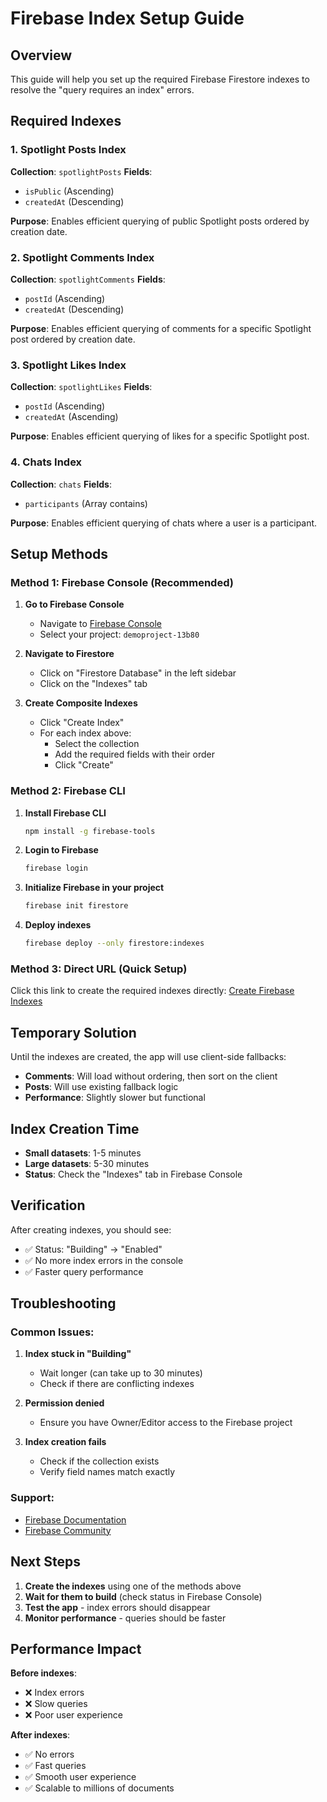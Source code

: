 # Firebase Index Setup Guide

## Overview
This guide will help you set up the required Firebase Firestore indexes to resolve the "query requires an index" errors.

## Required Indexes

### 1. Spotlight Posts Index
**Collection**: `spotlightPosts`
**Fields**:
- `isPublic` (Ascending)
- `createdAt` (Descending)

**Purpose**: Enables efficient querying of public Spotlight posts ordered by creation date.

### 2. Spotlight Comments Index
**Collection**: `spotlightComments`
**Fields**:
- `postId` (Ascending)
- `createdAt` (Descending)

**Purpose**: Enables efficient querying of comments for a specific Spotlight post ordered by creation date.

### 3. Spotlight Likes Index
**Collection**: `spotlightLikes`
**Fields**:
- `postId` (Ascending)
- `createdAt` (Ascending)

**Purpose**: Enables efficient querying of likes for a specific Spotlight post.

### 4. Chats Index
**Collection**: `chats`
**Fields**:
- `participants` (Array contains)

**Purpose**: Enables efficient querying of chats where a user is a participant.

## Setup Methods

### Method 1: Firebase Console (Recommended)

1. **Go to Firebase Console**
   - Navigate to [Firebase Console](https://console.firebase.google.com/)
   - Select your project: `demoproject-13b80`

2. **Navigate to Firestore**
   - Click on "Firestore Database" in the left sidebar
   - Click on the "Indexes" tab

3. **Create Composite Indexes**
   - Click "Create Index"
   - For each index above:
     - Select the collection
     - Add the required fields with their order
     - Click "Create"

### Method 2: Firebase CLI

1. **Install Firebase CLI**
   ```bash
   npm install -g firebase-tools
   ```

2. **Login to Firebase**
   ```bash
   firebase login
   ```

3. **Initialize Firebase in your project**
   ```bash
   firebase init firestore
   ```

4. **Deploy indexes**
   ```bash
   firebase deploy --only firestore:indexes
   ```

### Method 3: Direct URL (Quick Setup)

Click this link to create the required indexes directly:
[Create Firebase Indexes](https://console.firebase.google.com/v1/r/project/demoproject-13b80/firestore/indexes?create_composite=Cltwcm9qZWN0cy9kZW1vcHJvamVjdC0xM2I4MC9kYXRhYmFzZXMvKGRlZmF1bHQpL2NvbGxlY3Rpb25Hcm91cHMvc3BvdGxpZ2h0Q29tbWVudHMvaW5kZXhlcy9fEAEaCgoGcG9zdElkEAEaDQoJY3JlYXRlZEF0EAIaDAoIX19uYW1lX18QAg)

## Temporary Solution

Until the indexes are created, the app will use client-side fallbacks:
- **Comments**: Will load without ordering, then sort on the client
- **Posts**: Will use existing fallback logic
- **Performance**: Slightly slower but functional

## Index Creation Time

- **Small datasets**: 1-5 minutes
- **Large datasets**: 5-30 minutes
- **Status**: Check the "Indexes" tab in Firebase Console

## Verification

After creating indexes, you should see:
- ✅ Status: "Building" → "Enabled"
- ✅ No more index errors in the console
- ✅ Faster query performance

## Troubleshooting

### Common Issues:
1. **Index stuck in "Building"**
   - Wait longer (can take up to 30 minutes)
   - Check if there are conflicting indexes

2. **Permission denied**
   - Ensure you have Owner/Editor access to the Firebase project

3. **Index creation fails**
   - Check if the collection exists
   - Verify field names match exactly

### Support:
- [Firebase Documentation](https://firebase.google.com/docs/firestore/query-data/indexing)
- [Firebase Community](https://firebase.google.com/community)

## Next Steps

1. **Create the indexes** using one of the methods above
2. **Wait for them to build** (check status in Firebase Console)
3. **Test the app** - index errors should disappear
4. **Monitor performance** - queries should be faster

## Performance Impact

**Before indexes**: 
- ❌ Index errors
- ❌ Slow queries
- ❌ Poor user experience

**After indexes**:
- ✅ No errors
- ✅ Fast queries
- ✅ Smooth user experience
- ✅ Scalable to millions of documents 